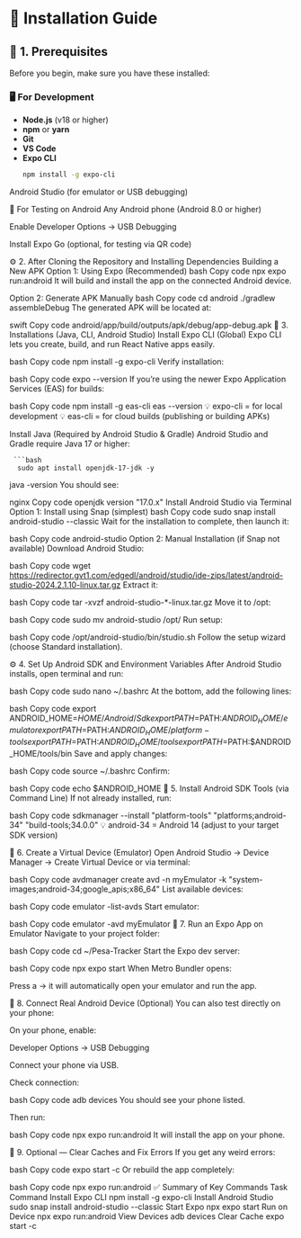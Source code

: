 # 📱 Installation Guide

## 🧩 1. Prerequisites

Before you begin, make sure you have these installed:

### 🖥️ For Development
- **Node.js** (v18 or higher)  
- **npm** or **yarn**  
- **Git**  
- **VS Code**  
- **Expo CLI**  
  ```bash
  npm install -g expo-cli
Android Studio (for emulator or USB debugging)

📱 For Testing on Android
Any Android phone (Android 8.0 or higher)

Enable Developer Options → USB Debugging

Install Expo Go (optional, for testing via QR code)

⚙️ 2. After Cloning the Repository and Installing Dependencies
Building a New APK
Option 1: Using Expo (Recommended)
bash
Copy code
npx expo run:android
It will build and install the app on the connected Android device.

Option 2: Generate APK Manually
bash
Copy code
cd android
./gradlew assembleDebug
The generated APK will be located at:

swift
Copy code
android/app/build/outputs/apk/debug/app-debug.apk
🧰 3. Installations (Java, CLI, Android Studio)
Install Expo CLI (Global)
Expo CLI lets you create, build, and run React Native apps easily.

bash
Copy code
npm install -g expo-cli
Verify installation:

bash
Copy code
expo --version
If you’re using the newer Expo Application Services (EAS) for builds:

bash
Copy code
npm install -g eas-cli
eas --version
💡 expo-cli = for local development
💡 eas-cli = for cloud builds (publishing or building APKs)

Install Java (Required by Android Studio & Gradle)
Android Studio and Gradle require Java 17 or higher:

     ```bash
      sudo apt install openjdk-17-jdk -y

java -version
You should see:

nginx
Copy code
openjdk version "17.0.x"
Install Android Studio via Terminal
Option 1: Install using Snap (simplest)
bash
Copy code
sudo snap install android-studio --classic
Wait for the installation to complete, then launch it:

bash
Copy code
android-studio
Option 2: Manual Installation (if Snap not available)
Download Android Studio:

bash
Copy code
wget https://redirector.gvt1.com/edgedl/android/studio/ide-zips/latest/android-studio-2024.2.1.10-linux.tar.gz
Extract it:

bash
Copy code
tar -xvzf android-studio-*-linux.tar.gz
Move it to /opt:

bash
Copy code
sudo mv android-studio /opt/
Run setup:

bash
Copy code
/opt/android-studio/bin/studio.sh
Follow the setup wizard (choose Standard installation).

⚙️ 4. Set Up Android SDK and Environment Variables
After Android Studio installs, open terminal and run:

bash
Copy code
sudo nano ~/.bashrc
At the bottom, add the following lines:

bash
Copy code
export ANDROID_HOME=$HOME/Android/Sdk
export PATH=$PATH:$ANDROID_HOME/emulator
export PATH=$PATH:$ANDROID_HOME/platform-tools
export PATH=$PATH:$ANDROID_HOME/tools
export PATH=$PATH:$ANDROID_HOME/tools/bin
Save and apply changes:

bash
Copy code
source ~/.bashrc
Confirm:

bash
Copy code
echo $ANDROID_HOME
🧩 5. Install Android SDK Tools (via Command Line)
If not already installed, run:

bash
Copy code
sdkmanager --install "platform-tools" "platforms;android-34" "build-tools;34.0.0"
💡 android-34 = Android 14 (adjust to your target SDK version)

🧪 6. Create a Virtual Device (Emulator)
Open Android Studio → Device Manager → Create Virtual Device
or via terminal:

bash
Copy code
avdmanager create avd -n myEmulator -k "system-images;android-34;google_apis;x86_64"
List available devices:

bash
Copy code
emulator -list-avds
Start emulator:

bash
Copy code
emulator -avd myEmulator
📲 7. Run an Expo App on Emulator
Navigate to your project folder:

bash
Copy code
cd ~/Pesa-Tracker
Start the Expo dev server:

bash
Copy code
npx expo start
When Metro Bundler opens:

Press a → it will automatically open your emulator and run the app.

🔗 8. Connect Real Android Device (Optional)
You can also test directly on your phone:

On your phone, enable:

Developer Options → USB Debugging

Connect your phone via USB.

Check connection:

bash
Copy code
adb devices
You should see your phone listed.

Then run:

bash
Copy code
npx expo run:android
It will install the app on your phone.

🧼 9. Optional — Clear Caches and Fix Errors
If you get any weird errors:

bash
Copy code
expo start -c
Or rebuild the app completely:

bash
Copy code
npx expo run:android
✅ Summary of Key Commands
Task	Command
Install Expo CLI	npm install -g expo-cli
Install Android Studio	sudo snap install android-studio --classic
Start Expo	npx expo start
Run on Device	npx expo run:android
View Devices	adb devices
Clear Cache	expo start -c

